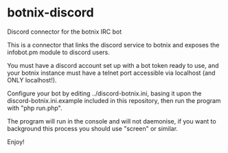 # botnix-discord
Discord connector for the botnix IRC bot

This is a connector that links the discord service to botnix and exposes the infobot.pm module to discord users.

You must have a discord account set up with a bot token ready to use, and your botnix instance must have a telnet port accessible via localhost (and ONLY localhost!).

Configure your bot by editing ../discord-botnix.ini, basing it upon the discord-botnix.ini.example included in this repository, then run the program with "php run.php".

The program will run in the console and will not daemonise, if you want to background this process you should use "screen" or similar.

Enjoy!

